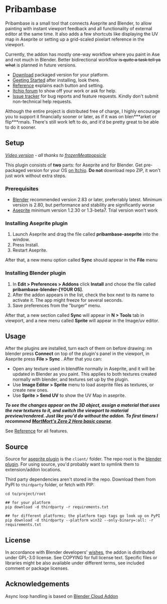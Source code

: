 # Pribambase

Pribambase is a small tool that connects Aseprite and Blender, to allow painting with instant viewport feedback and all functionality of external editor at the same time. It also adds a few shortcuts like displaying the UV map in Aseprite or setting up a grid-scaled pixelart reference in the viewport.

Currently, the addon has mostly one-way workflow where you paint in Ase and not much in Blender. Better bidirectional workflow ~~is quite a task tell ya what~~ is planned in future versions.

* [Download](https://lampysprites.itch.io/pribambase) packaged version for your platform.
* [Geeting Started](https://github.com/lampysprites/pribambase/wiki/Getting-Started) after installing, look there.
* [Reference](https://github.com/lampysprites/pribambase/wiki/Reference) explains each button and setting.
* [Itchio forum](https://lampysprites.itch.io/pribambase/community) to show off your work or ask for help.
* [Issue tracker](https://github.com/lampysprites/pribambase/issues) for bug reports and feature requests. Kindly don't submit non-technical help requests.

​Although the entire project is distributed free of charge, I highly encourage you to support it financially sooner or later, as if it was on blen\*\*\*arket or flip\*\*\*rmals. There's still work left to do, and it'd be pretty great to be able to do it sooner.

## Setup

_[Video version](https://youtu.be/70wyQhKyxFw) - all thanks to [frozenMeatpopsicle](https://twitter.com/fznmeatpopsicle)_

This plugin consists of **two** parts: for Aseprite and for Blender. Get pre-packaged version for your OS [on Itchio](https://lampysprites.itch.io/pribambase). **Do not** download repo ZIP, it won't just work without extra steps.

### Prerequisites

* [Blender](https://Blender.org) recommended version 2.83 or later, preferrably latest. Minimum version is 2.80, but performance and stability are significantly worse
* [Aseprite](https://Aseprite.org) minimum version 1.2.30 or 1.3-beta7. Trial version won't work

### Installing Aseprite plugin
1. Launch Aseprite and drag the file called __pribambase-aseprite__ into the window.
1. Press Install.
1. Restart Aseprite.

After that, a new menu option called **Sync** should appear in the **File** menu

### Installing Blender plugin
1. In __Edit > Preferences > Addons__ click __Install__ and chose the file called __pribambase-blender-\[YOUR OS\]__.
1. After the addon appears in the list, check the box next to its name to activate it. The app might freeze for several seconds.
1. Save preferences from the "burger" menu.

After that, a new section called **Sync** will appear in **N > Tools** tab in viewport, and a new menu called **Sprite** will appear in the Image/uv editor.

## Usage

After the plugins are installed, turn each of them on before drawing: nn blender press __Connect__ on top of the plugin's panel in the viewport, in Aseprite press __File > Sync__ . After that you can:

* Open any texture used in blendfile normally in Aseprite, and it will be updated in Blender as you paint. This applies to both textures created normally with blender, and textures set up by the plugin.
* Use **Image Editor > Sprite** menu to load aseprite files as textures, or create new ones.
* Use **Sprite > Send UV** to show the UV Map in aseprite.

___To see the changes appear on the 3D object, assign a material that uses the new textures to it, and switch the viewport to material preview/rendered. Just like you'd do without the addon. To first timers I recommend [MortMort's Zero 2 Hero basic course](https://www.youtube.com/playlist?list=PLR3Ra9cf8aV23C2oBB3aFLla6ABAPYiDk)___.

See [Reference](https://github.com/lampysprites/pribambase/wiki/Reference) for all features.

## Source

Source for [aseprite plugin](https://github.com/aseprite/api/blob/main/api/plugin.md) is the `client/` folder. The repo root is the [blender plugin](https://docs.blender.org/manual/en/latest/advanced/scripting/addon_tutorial.html#install-the-add-on). For using source, you'd probably want to symlink them to extension/addon locations.

Third party dependencies aren't stored in the repo. Download them from PyPI to `thirdparty` folder, or fetch with PIP:

```shell
cd to/project/root

## for your platform
pip download -d thirdparty -r requirements.txt

## for different platforms; the platform tags tags go look up on PyPI
pip download -d thirdparty --platform win32 --only-binary=:all: -r requirements.txt
```

## License
In accordance with Blender developers' [wishes](https://www.blender.org/about/license/), the addon is distributed under GPL-3.0 license.
See COPYING for full license text.
Specific files or libraries might be also available under different terms, see included comment or package licenses.

## Acknowledgements
Async loop handling is based on [Blender Cloud Addon](https://cloud.blender.org/services)
